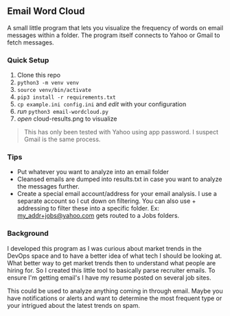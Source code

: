 ## Email Word Cloud
A small little program that lets you visualize the frequency of words on email messages within a folder. The program itself connects to Yahoo or Gmail to fetch messages.

### Quick Setup
1. Clone this repo
2. ```python3 -m venv venv```
3. ```source venv/bin/activate```
4. ```pip3 install -r requirements.txt```
5. ```cp example.ini config.ini``` and *edit* with your configuration
6. *run* ```python3 email-wordcloud.py```
7. *open* cloud-results.png to visualize

> This has only been tested with Yahoo using app password. I suspect Gmail is the same process.

### Tips
* Put whatever you want to analyze into an email folder
* Cleansed emails are dumped into results.txt in case you want to analyze the messages further.
* Create a special email account/address for your email analysis. I use a separate account so I cut down on filtering. You can also use + addressing to filter these into a specific folder. Ex: my_addr+jobs@yahoo.com gets routed to a Jobs folders.

### Background
I developed this program as I was curious about market trends in the DevOps space and to have a better idea of what tech I should be looking at. What better way to get market trends then to understand what people are hiring for. So I created this little tool to basically parse recruiter emails. To ensure I'm getting email's I have my resume posted on several job sites. 

This could be used to analyze anything coming in through email. Maybe you have notifications or alerts and want to determine the most frequent type or your intrigued about the latest trends on spam. 
